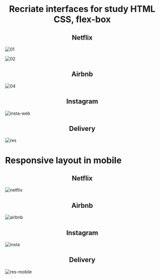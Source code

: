 <h1 style="text-align: center;">
    Recriate interfaces for study HTML CSS, flex-box
</h1>

<h2 style="text-align: center;">
    Netflix
</h2>

![01](https://user-images.githubusercontent.com/46490801/83200211-38f42480-a119-11ea-9a73-97ffe873a093.PNG)

![02](https://user-images.githubusercontent.com/46490801/83200239-490c0400-a119-11ea-9257-8ab97d089411.PNG)

<h2 style="text-align: center;">
    Airbnb
</h2 >

![04](https://user-images.githubusercontent.com/46490801/83210290-d9a20e80-a130-11ea-8aa7-5f33d1424497.PNG)

<h2 style="text-align: center;">
    Instagram
</h2>

![insta-web](https://user-images.githubusercontent.com/46490801/83342485-6205e800-a2c6-11ea-8bfd-f8ed578bf3d6.PNG)


<h2 style="text-align: center;">
    Delivery
</h2>

![res](https://user-images.githubusercontent.com/46490801/83532821-2a18c380-a4c5-11ea-96ca-116c28e48790.PNG)

<h1> Responsive layout in mobile</h1>


<h2 style="text-align: center;">
    Netflix
</h2 >

![netflix](https://user-images.githubusercontent.com/46490801/83342404-71d0fc80-a2c5-11ea-820c-9de07d08b513.PNG)



<h2 style="text-align: center;">
    Airbnb
</h2>

![airbnb](https://user-images.githubusercontent.com/46490801/83342403-709fcf80-a2c5-11ea-9993-2915b7a04bf2.PNG)



<h2 style="text-align: center;">
    Instagram
</h2>

![insta](https://user-images.githubusercontent.com/46490801/83342400-6e3d7580-a2c5-11ea-83f7-815d744dcd38.PNG)


<h2 style="text-align: center;">
    Delivery
</h2>

![res-mobile](https://user-images.githubusercontent.com/46490801/83532819-28e79680-a4c5-11ea-9b4d-2a2140294cb6.PNG)

